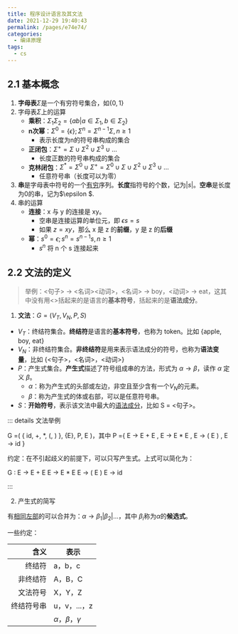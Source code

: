 ```yaml
---
title: 程序设计语言及其文法
date: 2021-12-29 19:40:43
permalink: /pages/e74e74/
categories:
  - 编译原理
tags:
  - cs
---
```

## 2.1 基本概念

1. **字母表**$\Sigma$是一个有穷符号集合，如$\{0, 1\}$
2. 字母表$\Sigma$上的运算
   + **乘积**：$\Sigma_1 \Sigma_2 = \{ab|a \in \Sigma_1, b \in \Sigma_2 \}$
   + **n次幂**：$\Sigma^0=\{\epsilon\}; \Sigma^n=\Sigma^{n-1}\Sigma, n\ge1$
     + 表示长度为n的符号串构成的集合
   + **正闭包**：$\Sigma^+ = \Sigma \cup \Sigma^2 \cup \Sigma^3 \cup ...$
     + 长度正数的符号串构成的集合
   + **克林闭包**：$\Sigma^* = \Sigma^0 \cup \Sigma^+ = \Sigma^0 \cup \Sigma \cup \Sigma^2 \cup \Sigma^3 \cup ...$
     + 任意符号串（长度可以为零）
3. **串**是字母表中符号的一个<u>有穷</u>序列。**长度**指符号的个数，记为$|s|$。**空串**是长度为0的串，记为$\epsilon $.
4. 串的运算
   + **连接**：x 与 y 的连接是 xy。
     + 空串是连接运算的单位元，即 $\epsilon s = s$
     + 如果 $z=xy$，那么 x 是 z 的**前缀**，y 是 z 的**后缀**
   + **幂**：$s^0 = \epsilon; s^n = s^{n-1}s, n\ge1$
     + $s^n$ 将 n 个 s 连接起来

## 2.2 文法的定义

> 举例：<句子> → <名词><动词>，<名词> → boy，<动词> → eat，这其中没有用<>括起来的是语言的**基本符号**，括起来的是**语法成分**。

1. **文法**：$G = (V_T, V_N, P, S)$

+ $V_T$：终结符集合。**终结符**是语言的**基本符号**，也称为 token。比如 {apple, boy, eat}
+ $V_N$：非终结符集合。**非终结符**是用来表示语法成分的符号，也称为**语法变量**，比如 {<句子>，<名词>，<动词>}
+ $P$：产生式集合。**产生式**描述了符号组成串的方法，形式为 $\alpha → \beta$，读作 $\alpha$ 定义 $\beta$。
  + $\alpha$：称为产生式的头部或左边，非空且至少含有一个$V_N$的元素。
  + $\beta$：称为产生式的体或右部，可以是任意符号串。
+ $S$：**开始符号**，表示该文法中最大的<u>语法成分</u>，比如 S = <句子>。

::: details 文法举例

G =( { id, +, *, (, ) }, {E}, P, E )，其中 P ={ E → E + E , E → E * E , E → ( E ) , E → id }

约定：在不引起歧义的前提下，可以只写产生式。上式可以简化为：

G : E → E + E E → E * E E → ( E ) E → id

:::

2. 产生式的简写

有<u>相同左部</u>的可以合并为：$\alpha → \beta_1 | \beta_2 | ...$，其中 $\beta_i$称为$\alpha$的**候选式**。

一些约定：

|       含义 | 表示                    |
| ---------: | ----------------------- |
|     终结符 | a，b，c                 |
|   非终结符 | A，B，C                 |
|   文法符号 | X，Y，Z                 |
| 终结符号串 | u，v，...，z            |
|            | $\alpha，\beta，\gamma$ |

